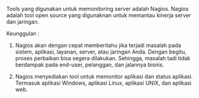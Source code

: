 Tools yang digunakan untuk memonitoring server adalah Nagios.
Nagios adalah tool open source yang digunaknan untuk memantau kinerja
server dan jaringan.

Keunggulan :
1. Nagios akan dengan cepat memberitahu jika terjadi masalah pada sistem, 
aplikasi, layanan, server, atau jaringan Anda. Dengan begitu, proses 
perbaikan bisa segera dilakukan. Sehingga, masalah tadi tidak berdampak 
pada end-user, pelanggan, dan jalannya bisnis. 

2. Nagios menyediakan tool untuk memonitor aplikasi dan status aplikasi. 
Termasuk aplikasi Windows, aplikasi Linux, aplikasi UNIX, dan aplikasi web. 